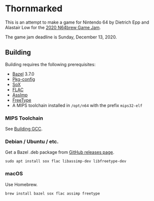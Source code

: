 # Thornmarked

This is an attempt to make a game for Nintendo 64 by Dietrich Epp and Alastair Low for the [2020 N64brew Game Jam](https://www.youtube.com/watch?v=iOfIlATiGR4).

The game jam deadline is Sunday, December 13, 2020.

## Building

Building requires the following prerequisites:

- [Bazel](https://bazel.build/) 3.7.0
- [Pkg-config](https://www.freedesktop.org/wiki/Software/pkg-config/)
- [SoX](http://sox.sourceforge.net/)
- [FLAC](https://xiph.org/flac/)
- [AssImp](https://www.assimp.org/)
- [FreeType](https://www.freetype.org/)
- A MIPS toolchain installed in `/opt/n64` with the prefix `mips32-elf`

### MIPS Toolchain

See [Building GCC](https://n64brew.dev/wiki/Building_GCC).

### Debian / Ubuntu / etc.

Get a Bazel .deb package from [GitHub releases page](https://github.com/bazelbuild/bazel/releases).

```shell
sudo apt install sox flac libassimp-dev libfreetype-dev
```

### macOS

Use Homebrew.

```shell
brew install bazel sox flac assimp freetype
```
